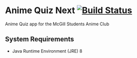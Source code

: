 Anime Quiz Next [![Build Status](https://travis-ci.org/NatsumiHoshino/anime-quiz-next.svg)](https://travis-ci.org/NatsumiHoshino/anime-quiz-next)
===============

Anime Quiz app for the McGill Students Anime Club

System Requirements
--------------------------
- Java Runtime Environment (JRE) 8
